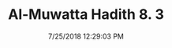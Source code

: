 ---
title        : "Al-Muwatta Hadith 8. 3"
date         : 7/25/2018 12:29:03 PM
draft        : false
type         : "hadith"
layout       : "hadith"
BookCode     : "AMH"
VolumeNumber : "8"
HadithNumber : "3"
categories  :  ["Prayer, Congregation - The Superiority of Prayer in Congregation over Prayer Done Alone"]
---